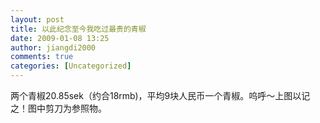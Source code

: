 ```yaml
---
layout: post
title: 以此纪念至今我吃过最贵的青椒
date: 2009-01-08 13:25
author: jiangdi2000
comments: true
categories: [Uncategorized]
---
```

<div id="msgcns!C840C88DA912213B!1337" class="bvMsg"><p><span></span>两个青椒20.85sek（约合18rmb)，平均9块人民币一个青椒。呜呼～上图以记之！图中剪刀为参照物。
<p><a href="https://uodwca.blu.livefilestore.com/y1m_lZrGTeSF7Is0VvLOvIOP0ig2HUXQ-b4zyr5dlAIX-jriKR-pgxhowegdNWoOyh0H9No_zcvMKRHDGoMDChOpt1MVmN_RjWQX91AW0C8uc4fbVheXWmsft1KAH2uQQva4HmpbPZnHnM/DSCF1983.JPG" target="_blank" rel="WLPP;url=https://uodwca.blu.livefilestore.com/y1m_lZrGTeSF7Is0VvLOvIOP0ig2HUXQ-b4zyr5dlAIX-jriKR-pgxhowegdNWoOyh0H9No_zcvMKRHDGoMDChOpt1MVmN_RjWQX91AW0C8uc4fbVheXWmsft1KAH2uQQva4HmpbPZnHnM/DSCF1983.JPG"><img alt="" src="https://uodwca.blu.livefilestore.com/y1m_lZrGTeSF7Is0VvLOvIOP0ig2HUXQ-b4zyr5dlAIX-jriKR-pgxhowegdNWoOyh0H9No_zcvMKRHDGoMDChOpt1MVmN_RjWQX91AW0C8uc4fbVheXWmsft1KAH2uQQva4HmpbPZnHnM/DSCF1983.JPG" /></a></div>
